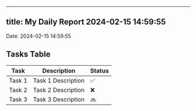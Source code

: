
---
title: My Daily Report 2024-02-15 14:59:55
---

Date: 2024-02-15 14:59:55

## Tasks Table

| Task | Description | Status |
|------|-------------|--------|
| Task 1 | Task 1 Description | ✅ |
| Task 2 | Task 2 Description | ❌ |
| Task 3 | Task 3 Description | 🔜 |
